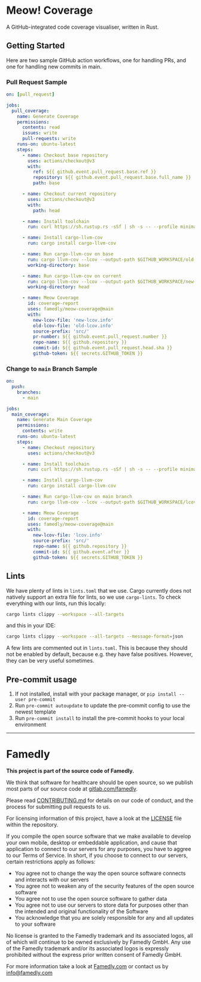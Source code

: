 # Meow! Coverage

A GitHub-integrated code coverage visualiser, written in Rust.

## Getting Started

Here are two sample GitHub action workflows, one for handling PRs, and one for handling new commits in main.

### Pull Request Sample

```yaml
on: [pull_request]

jobs:
  pull_coverage:
    name: Generate Coverage
    permissions:
      contents: read
      issues: write
      pull-requests: write
    runs-on: ubuntu-latest
    steps:
      - name: Checkout base repository
        uses: actions/checkout@v3
        with:
          ref: ${{ github.event.pull_request.base.ref }}
          repository: ${{ github.event.pull_request.base.full_name }}
          path: base

      - name: Checkout current repository
        uses: actions/checkout@v3
        with:
          path: head

      - name: Install toolchain
        run: curl https://sh.rustup.rs -sSf | sh -s -- --profile minimal --default-toolchain nightly --component llvm-tools-preview -y

      - name: Install cargo-llvm-cov
        run: cargo install cargo-llvm-cov

      - name: Run cargo-llvm-cov on base
        run: cargo llvm-cov --lcov --output-path $GITHUB_WORKSPACE/old-lcov.info
        working-directory: base

      - name: Run cargo-llvm-cov on current
        run: cargo llvm-cov --lcov --output-path $GITHUB_WORKSPACE/new-lcov.info
        working-directory: head

      - name: Meow Coverage
        id: coverage-report
        uses: famedly/meow-coverage@main
        with:
          new-lcov-file: 'new-lcov.info'
          old-lcov-file: 'old-lcov.info'
          source-prefix: 'src/'
          pr-number: ${{ github.event.pull_request.number }}
          repo-name: ${{ github.repository }}
          commit-id: ${{ github.event.pull_request.head.sha }}
          github-token: ${{ secrets.GITHUB_TOKEN }}
```

### Change to `main` Branch Sample

```yaml
on:
  push:
    branches:
      - main

jobs:
  main_coverage:
    name: Generate Main Coverage
    permissions:
      contents: write
    runs-on: ubuntu-latest
    steps:
      - name: Checkout repository
        uses: actions/checkout@v3

      - name: Install toolchain
        run: curl https://sh.rustup.rs -sSf | sh -s -- --profile minimal --default-toolchain nightly --component llvm-tools-preview -y

      - name: Install cargo-llvm-cov
        run: cargo install cargo-llvm-cov

      - name: Run cargo-llvm-cov on main branch
        run: cargo llvm-cov --lcov --output-path $GITHUB_WORKSPACE/lcov.info

      - name: Meow Coverage
        id: coverage-report
        uses: famedly/meow-coverage@main
        with:
          new-lcov-file: 'lcov.info'
          source-prefix: 'src/'
          repo-name: ${{ github.repository }}
          commit-id: ${{ github.event.after }}
          github-token: ${{ secrets.GITHUB_TOKEN }}
```

## Lints

We have plenty of lints in `lints.toml` that we use. Cargo currently does not natively support an extra file for lints, so we use `cargo-lints`. To check everything with our lints, run this locally:

```sh
cargo lints clippy --workspace --all-targets
```

and this in your IDE:

```sh
cargo lints clippy --workspace --all-targets --message-format=json
```

A few lints are commented out in `lints.toml`. This is because they should not be enabled by default, because e.g. they have false positives. However, they can be very useful sometimes.

## Pre-commit usage

1. If not installed, install with your package manager, or `pip install --user pre-commit`
2. Run `pre-commit autoupdate` to update the pre-commit config to use the newest template
3. Run `pre-commit install` to install the pre-commit hooks to your local environment

---

# Famedly

**This project is part of the source code of Famedly.**

We think that software for healthcare should be open source, so we publish most
parts of our source code at [gitlab.com/famedly](https://gitlab.com/famedly/company).

Please read [CONTRIBUTING.md](CONTRIBUTING.md) for details on our code of
conduct, and the process for submitting pull requests to us.

For licensing information of this project, have a look at the [LICENSE](LICENSE.md)
file within the repository.

If you compile the open source software that we make available to develop your
own mobile, desktop or embeddable application, and cause that application to
connect to our servers for any purposes, you have to aggree to our Terms of
Service. In short, if you choose to connect to our servers, certain restrictions
apply as follows:

- You agree not to change the way the open source software connects and
  interacts with our servers
- You agree not to weaken any of the security features of the open source software
- You agree not to use the open source software to gather data
- You agree not to use our servers to store data for purposes other than
  the intended and original functionality of the Software
- You acknowledge that you are solely responsible for any and all updates to
  your software

No license is granted to the Famedly trademark and its associated logos, all of
which will continue to be owned exclusively by Famedly GmbH. Any use of the
Famedly trademark and/or its associated logos is expressly prohibited without
the express prior written consent of Famedly GmbH.

For more
information take a look at [Famedly.com](https://famedly.com) or contact
us by [info@famedly.com](mailto:info@famedly.com?subject=[GitLab]%20More%20Information%20)
